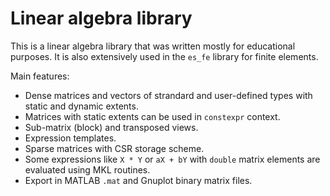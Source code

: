 # Linear algebra library

This is a linear algebra library that was written mostly
for educational purposes. It is also extensively used
in the `es_fe` library for finite elements.

Main features:
* Dense matrices and vectors of strandard and user-defined types
with static and dynamic extents.
* Matrices with static extents can be used in `constexpr` context.
* Sub-matrix (block) and transposed views.
* Expression templates.
* Sparse matrices with CSR storage scheme.
* Some expressions like `X * Y` or `aX + bY` with `double` matrix
elements are evaluated using MKL routines.
* Export in MATLAB `.mat` and Gnuplot binary matrix files.
